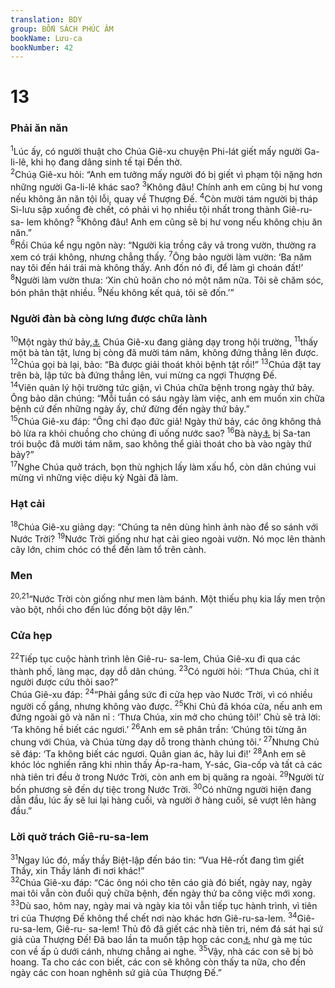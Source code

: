 ```yaml
---
translation: BDY
group: BỐN SÁCH PHÚC ÂM
bookName: Lưu-ca 
bookNumber: 42
---
```


<div class="title"><h1>13</h1>	<h3>Phải ăn năn</h3></div>
<span class="verse lu_13_1"><sup>1</sup>Lúc ấy, có người thuật cho Chúa Giê-xu chuyện Phi-lát giết mấy người Ga-li-lê, khi họ đang dâng sinh tế tại Đền thờ.<br/></span>
<span class="verse lu_13_2"><sup>2</sup>Chúạ Giê-xu hỏi: “Anh em tưởng mấy người đó bị giết vì phạm tội nặng hơn những người Ga-li-lê khác sao? </span>
<span class="verse lu_13_3"><sup>3</sup>Không đâu! Chính anh em cũng bị hư vong nếu không ăn năn tội lỗi, quay về Thượng Đế. </span>
<span class="verse lu_13_4"><sup>4</sup>Còn mười tám người bị tháp Si-lưu sập xuống đè chết, có phải vì họ nhiều tội nhất trong thành Giê-ru-sa- lem không? </span>
<span class="verse lu_13_5"><sup>5</sup>Không đâu! Anh em cũng sẽ bị hư vong nếu không chịu ăn năn.”<br/></span>
<span class="verse lu_13_6"><sup>6</sup>Rồi Chúa kể ngụ ngôn này: “Người kia trồng cây vả trong vườn, thường ra xem có trái không, nhưng chẳng thấy. </span>
<span class="verse lu_13_7"><sup>7</sup>Ông bảo người làm vườn: ‘Ba năm nay tôi đến hái trái mà không thấy. Anh đốn nó đi, để làm gì choán đất!’ </span>
<span class="verse lu_13_8"><sup>8</sup>Người làm vườn thưa: ‘Xin chủ hoãn cho nó một năm nữa. Tôi sẽ chăm sóc, bón phân thật nhiều. </span>
<span class="verse lu_13_9"><sup>9</sup>Nếu không kết quả, tôi sẽ đốn.’”</span>
<div class="title"><h3>Người đàn bà còng lưng được chữa lành</h3></div>
<span class="verse lu_13_10"><sup>10</sup>Một ngày thứ bảy,<a href="#" data-toggle="tooltip" data-placement="bottom" title="Nt Sábbata">⚓</a> Chúa Giê-xu đang giảng dạy trong hội trường, </span>
<span class="verse lu_13_11"><sup>11</sup>thấy một bà tàn tật, lưng bị còng đã mười tám năm, không đứng thẳng lên được. </span>
<span class="verse lu_13_12"><sup>12</sup>Chúa gọi bà lại, bảo: “Bà được giải thoát khỏi bệnh tật rồi!” </span>
<span class="verse lu_13_13"><sup>13</sup>Chúa đặt tay trên bà, lập tức bà đứng thẳng lên, vui mừng ca ngợi Thượng Đế.<br/></span>
<span class="verse lu_13_14"><sup>14</sup>Viên quản lý hội trường tức giận, vì Chúa chữa bệnh trong ngày thứ bảy. Ông bảo dân chúng: “Mỗi tuần có sáu ngày làm việc, anh em muốn xin chữa bệnh cứ đến những ngày ấy, chứ đừng đến ngày thứ bảy.”<br/></span>
<span class="verse lu_13_15"><sup>15</sup>Chúa Giê-xu đáp: “Ông chỉ đạo đức giả! Ngày thứ bảy, các ông không thả bò lừa ra khỏi chuồng cho chúng đi uống nước sao? </span>
<span class="verse lu_13_16"><sup>16</sup>Bà này<a href="#" data-toggle="tooltip" data-placement="bottom" title="Nt Con gái Áp-ra-ham">⚓</a> bị Sa-tan trói buộc đã mười tám năm, sao không thể giải thoát cho bà vào ngày thứ bảy?”<br/></span>
<span class="verse lu_13_17"><sup>17</sup>Nghe Chúa quở trách, bọn thù nghịch lấy làm xấu hổ, còn dân chúng vui mừng vì những việc diệu kỳ Ngài đã làm.</span>
<div class="title"><h3>Hạt cải</h3></div>
<span class="verse lu_13_18"><sup>18</sup>Chúa Giê-xu giảng dạy: “Chúng ta nên dùng hình ảnh nào để so sánh với Nước Trời? </span>
<span class="verse lu_13_19"><sup>19</sup>Nước Trời giống như hạt cải gieo ngoài vườn. Nó mọc lên thành cây lớn, chim chóc có thể đến làm tổ trên cành.</span>
<div class="title"><h3>Men</h3></div>
<span class="verse lu_13_20 lu_13_21"><sup>20,21</sup>“Nước Trời còn giống như men làm bánh. Một thiếu phụ kia lấy men trộn vào bột, nhồi cho đến lúc đống bột dậy lên.”</span>
<div class="title"><h3>Cửa hẹp</h3></div>
<span class="verse lu_13_22"><sup>22</sup>Tiếp tục cuộc hành trình lên Giê-ru- sa-lem, Chúa Giê-xu đi qua các thành phố, làng mạc, dạy dỗ dân chúng. </span>
<span class="verse lu_13_23"><sup>23</sup>Có người hỏi: “Thưa Chúa, chỉ ít người được cứu thôi sao?”<br/>Chúa Giê-xu đáp: </span>
<span class="verse lu_13_24"><sup>24</sup>“Phải gắng sức đi cửa hẹp vào Nước Trời, vì có nhiều người cố gắng, nhưng không vào được. </span>
<span class="verse lu_13_25"><sup>25</sup>Khi Chủ đã khóa cửa, nếu anh em đứng ngoài gõ và năn nỉ : ‘Thưa Chúa, xin mở cho chúng tôi!’ Chủ sẽ trả lời: ‘Ta không hề biết các ngươi.’ </span>
<span class="verse lu_13_26"><sup>26</sup>Anh em sẽ phân trần: ‘Chúng tôi từng ăn chung với Chúa, và Chúa từng dạy dỗ trong thành chúng tôi.’ </span>
<span class="verse lu_13_27"><sup>27</sup>Nhưng Chủ sẽ đáp: ‘Ta không biết các ngươi. Quân gian ác, hãy lui đi!’ </span>
<span class="verse lu_13_28"><sup>28</sup>Anh em sẽ khóc lóc nghiến răng khi nhìn thấy Áp-ra-ham, Y-sác, Gia-cốp và tất cả các nhà tiên tri đều ở trong Nước Trời, còn anh em bị quăng ra ngoài. </span>
<span class="verse lu_13_29"><sup>29</sup>Người từ bốn phương sẽ đến dự tiệc trong Nước Trời. </span>
<span class="verse lu_13_30"><sup>30</sup>Có những người hiện đang dẫn đầu, lúc ấy sẽ lui lại hàng cuối, và người ở hàng cuối, sẽ vượt lên hàng đầu.”</span>
<div class="title"><h3>Lời quở trách Giê-ru-sa-lem</h3></div>
<span class="verse lu_13_31"><sup>31</sup>Ngay lúc đó, mấy thầy Biệt-lập đến báo tin: “Vua Hê-rốt đang tìm giết Thầy, xin Thầy lánh đi nơi khác!”<br/></span>
<span class="verse lu_13_32"><sup>32</sup>Chúa Giê-xu đáp: “Các ông nói cho tên cáo già đó biết, ngày nay, ngày mai tôi vẫn còn đuổi quỷ chữa bệnh, đến ngày thứ ba công việc mới xong. </span>
<span class="verse lu_13_33"><sup>33</sup>Dù sao, hôm nay, ngày mai và ngày kia tôi vẫn tiếp tục hành trình, vì tiên tri của Thượng Đế không thể chết nơi nào khác hơn Giê-ru-sa-lem. </span>
<span class="verse lu_13_34"><sup>34</sup>Giê-ru-sa-lem, Giê-ru- sa-lem! Thủ đô đã giết các nhà tiên tri, ném đá sát hại sứ giả của Thượng Đế! Đã bao lần ta muốn tập họp các con<a href="#" data-toggle="tooltip" data-placement="bottom" title="Nt các con ngươi">⚓</a> như gà mẹ túc con về ấp ủ dưới cánh, nhưng chẳng ai nghe. </span>
<span class="verse lu_13_35"><sup>35</sup>Vậy, nhà các con sẽ bị bỏ hoang. Ta cho các con biết, các con sẽ không còn thấy ta nữa, cho đến ngày các con hoan nghênh sứ giả của Thượng Đế.”</span>
